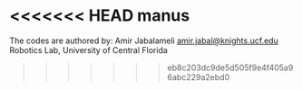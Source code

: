 <<<<<<< HEAD
manus
=======
The codes are authored by:
Amir Jabalameli
amir.jabal@knights.ucf.edu
Robotics Lab, University of Central Florida
>>>>>>> eb8c203dc9de5d505f9e4f405a96abc229a2ebd0
